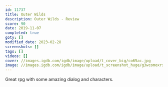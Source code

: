 ```yaml
---
id: 11737
title: Outer Wilds
description: Outer Wilds - Review
score: 90
date: 2019-11-07
completed: true
goty: []
modified_date: 2023-02-28
screenshots: []
tags: []
videos: []
cover: //images.igdb.com/igdb/image/upload/t_cover_big/co65ac.jpg
image: //images.igdb.com/igdb/image/upload/t_screenshot_huge/g3wcomoxrsuet9cuhl9q.jpg
---
```

Great rpg with some amazing dialog and characters.